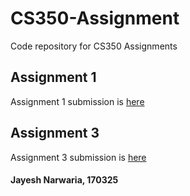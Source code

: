 # CS350-Assignment
Code repository for CS350 Assignments

## Assignment 1
Assignment 1 submission is [here](Assignment1)
## Assignment 3
Assignment 3 submission is [here](Assignment3)

#### Jayesh Narwaria, 170325